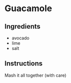 # Guacamole
## Ingredients
* avocado
* lime
* salt
## Instructions 
Mash it all together (with care)
